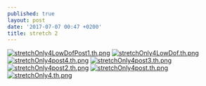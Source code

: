 ```yaml
---
published: true
layout: post
date: '2017-07-07 00:47 +0200'
title: stretch 2
---
```

[![stretchOnly4LowDofPost1.th.png](https://cdn.scrot.moe/images/2017/07/07/stretchOnly4LowDofPost1.th.png)](https://cdn.scrot.moe/images/2017/07/07/stretchOnly4LowDofPost1.png) [![stretchOnly4LowDof.th.png](https://cdn.scrot.moe/images/2017/07/07/stretchOnly4LowDof.th.png)](https://cdn.scrot.moe/images/2017/07/07/stretchOnly4LowDof.png) [![stretchOnly4post4.th.png](https://cdn.scrot.moe/images/2017/07/07/stretchOnly4post4.th.png)](https://cdn.scrot.moe/images/2017/07/07/stretchOnly4post4.png) [![stretchOnly4post3.th.png](https://cdn.scrot.moe/images/2017/07/07/stretchOnly4post3.th.png)](https://cdn.scrot.moe/images/2017/07/07/stretchOnly4post3.png) [![stretchOnly4post2.th.png](https://cdn.scrot.moe/images/2017/07/07/stretchOnly4post2.th.png)](https://cdn.scrot.moe/images/2017/07/07/stretchOnly4post2.png) [![stretchOnly4post.th.png](https://cdn.scrot.moe/images/2017/07/07/stretchOnly4post.th.png)](https://cdn.scrot.moe/images/2017/07/07/stretchOnly4post.png) [![stretchOnly4.th.png](https://cdn.scrot.moe/images/2017/07/07/stretchOnly4.th.png)](https://cdn.scrot.moe/images/2017/07/07/stretchOnly4.png)